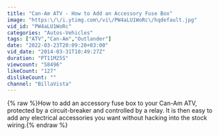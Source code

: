 ```yaml
---
title: "Can-Am ATV - How to Add an Accessory Fuse Box"
image: "https:\/\/i.ytimg.com\/vi\/PW4aLU1WoRc\/hqdefault.jpg"
vid_id: "PW4aLU1WoRc"
categories: "Autos-Vehicles"
tags: ["ATV","Can-Am","Outlander"]
date: "2022-03-23T20:09:20+03:00"
vid_date: "2014-03-31T10:49:27Z"
duration: "PT11M25S"
viewcount: "58496"
likeCount: "127"
dislikeCount: ""
channel: "BillaVista"
---
```

{% raw %}How to add an accessory fuse box to your Can-Am ATV, protected by a circuit-breaker and controlled by a relay. It is then easy to add any electrical accessories you want without hacking into the stock wiring.{% endraw %}
